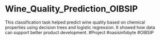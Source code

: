 # Wine_Quality_Prediction_OIBSIP
This classification task helped predict wine quality based on chemical properties using decision trees and logistic regression. It showed how data can support better product development. #Project #oasisinfobyte #OIBSIP
